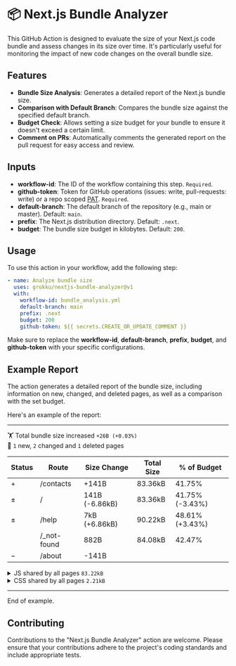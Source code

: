 # 📦 Next.js Bundle Analyzer

This GitHub Action is designed to evaluate the size of your Next.js code bundle
and assess changes in its size over time. It's particularly useful for
monitoring the impact of new code changes on the overall bundle size.

## Features

- **Bundle Size Analysis**: Generates a detailed report of the Next.js bundle
  size.
- **Comparison with Default Branch**: Compares the bundle size against the
  specified default branch.
- **Budget Check**: Allows setting a size budget for your bundle to ensure it
  doesn't exceed a certain limit.
- **Comment on PRs**: Automatically comments the generated report on the pull
  request for easy access and review.

## Inputs

- **workflow-id**: The ID of the workflow containing this step. `Required`.
- **github-token**: Token for GitHub operations (issues: write, pull-requests:
  write) or a repo scoped [PAT](https://docs.github.com/en/authentication/keeping-your-account-and-data-secure/creating-a-personal-access-token). `Required`.
- **default-branch**: The default branch of the repository
  (e.g., main or master). Default: `main`.
- **prefix**: The Next.js distribution directory. Default: `.next`.
- **budget**: The bundle size budget in kilobytes. Default: `200`.

## Usage

To use this action in your workflow, add the following step:

```yml
- name: Analyze bundle size
  uses: grokku/nextjs-bundle-analyzer@v1
  with:
    workflow-id: bundle_analysis.yml
    default-branch: main
    prefix: .next
    budget: 200
    github-token: ${{ secrets.CREATE_OR_UPDATE_COMMENT }}
```

Make sure to replace the **workflow-id**, **default-branch**, **prefix**,
**budget**, and **github-token** with your specific configurations.

## Example Report

The action generates a detailed report of the bundle size, including information
on new, changed, and deleted pages, as well as a comparison with the set
budget.

Here's an example of the report:

---

🏋️ Total bundle size increased `+26B (+0.03%)`\
📄 `1` new, `2` changed and `1` deleted pages

| Status | Route        | Size Change    | Total Size | % of Budget     |
| ------ | ------------ | -------------- | ---------- | --------------- |
| +      | /contacts    | +141B          | 83.36kB    | 41.75%          |
| ±      | /            | 141B (-6.86kB) | 83.36kB    | 41.75% (-3.43%) |
| ±      | /help        | 7kB (+6.86kB)  | 90.22kB    | 48.61% (+3.43%) |
|        | /\_not-found | 882B           | 84.08kB    | 42.47%          |
| −      | /about       | -141B          |            |                 |

<details>
<summary>
  JS shared by all pages <code>83.22kB</code>
</summary>
<br>

📦 `1` new, `0` changed and `1` deleted files
| Status | Chunk file name | Size |
| ------ | --------------- | ---- |
| + | static/chunks/webpack-87aca131f6318876.js | +1.65kB |
| | static/chunks/472-a7c17b00f8ce392b.js | 29.3kB |
| | static/chunks/fd9d1056-39de21f001c52188.js | 52.03kB |
| | static/chunks/main-app-5d94579e325bc22d.js | 232B |
| − | static/chunks/webpack-985ed4bb0324d1ca.js | -1.66kB |

</details>

<details>
<summary>
CSS shared by all pages <code>2.21kB</code>
</summary>
<br>

📦 `1` new, `0` changed and `1` deleted files
| Status | Chunk file name | Size |
| ------ | --------------- | ---- |
| + | static/css/e98333ef5fb896be.css | +2.21kB |
| − | static/css/280574e43cee558f.css | -2.18kB |

</details>

---

End of example.

## Contributing

Contributions to the "Next.js Bundle Analyzer" action are welcome. Please ensure
that your contributions adhere to the project's coding standards and include
appropriate tests.
